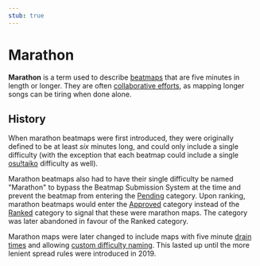 ```yaml
---
stub: true
---
```


# Marathon

**Marathon** is a term used to describe [beatmaps](/wiki/Beatmap) that are five minutes in length or longer. They are often [collaborative efforts](/wiki/Beatmap/Beatmap_collaborations), as mapping longer songs can be tiring when done alone.

## History

When marathon beatmaps were first introduced, they were originally defined to be at least *six* minutes long, and could only include a single difficulty (with the exception that each beatmap could include a single [osu!taiko](/wiki/Game_mode/osu!taiko) difficulty as well).

Marathon beatmaps also had to have their single difficulty be named "Marathon" to bypass the Beatmap Submission System at the time and prevent the beatmap from entering the [Pending](/wiki/Beatmap/Category#work-in-progress-and-pending) category. Upon ranking, marathon beatmaps would enter the [Approved](/wiki/Beatmap/Category#approved) category instead of the [Ranked](/wiki/Beatmap/Category#ranked) category to signal that these were marathon maps. The category was later abandoned in favour of the Ranked category.

Marathon maps were later changed to include maps with five minute [drain times](/wiki/Gameplay/Drain_time) and allowing [custom difficulty naming](/wiki/Ranking_Criteria/Difficulty_naming). This lasted up until the more lenient spread rules were introduced in 2019.

<!-- TODO: Add links and stuff -->
